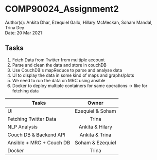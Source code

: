 # COMP90024_Assignment2
Author(s): Ankita Dhar, Ezequiel Gallo, Hillary McMeckan, Soham Mandal, Trina Dey   
Date: 20 Mar 2021

## Tasks 
1. Fetch Data from Twitter from multiple account
2. Parse and clean the data and store in couchDB
3. Use CouchDB's mapReduce to parse and analyse data
4. UI to display the data in some kind of maps and graphs/plots
5. We need to run the data on MRC using ansible 
6. Docker to deploy multiple containers for same operations -> like for fetching data



| Tasks                       |   Owner             |
| --------------------------- |:-------------------:|
| UI                          | Ezequiel & Soham    |
| Fetching Twitter Data       | Trina               |
| NLP Analysis                | Ankita & Hilary     |
| Couch DB & Backend API      | Ankita & Trina      |
| Ansible + MRC + Couch DB    | Soham & Ezequiel    |
| Docker                      | Trina               |

